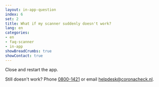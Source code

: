 ```yaml
---
layout: in-app-question
index: 6
set: 2
title: What if my scanner suddenly doesn't work?
lang: en
categories:
- en
- faq-scanner
- in-app
showBreadCrumbs: true
showContact: true
---
```

Close and restart the app. 

Still doesn't work? Phone <a href="tel:0800-1421">0800-1421</a> or email  [helpdesk@coronacheck.nl](helpdesk@coronacheck.nl).

